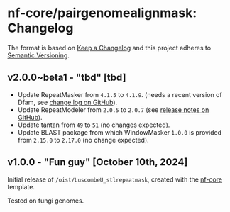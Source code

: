# nf-core/pairgenomealignmask: Changelog

The format is based on [Keep a Changelog](https://keepachangelog.com/en/1.0.0/)
and this project adheres to [Semantic Versioning](https://semver.org/spec/v2.0.0.html).

## v2.0.0~beta1 - "tbd" [tbd]

 - Update RepeatMasker from `4.1.5` to `4.1.9`. (needs a recent version of Dfam, see [change log on GitHub](https://github.com/Dfam-consortium/RepeatMasker/blob/master/CHANGELOG.md)).
 - Update RepeatModeler from `2.0.5` to `2.0.7` (see [release notes on GitHub](https://github.com/Dfam-consortium/RepeatModeler/blob/master/RELEASE-NOTES)).
 - Update tantan from `49` to `51` (no changes expected).
 - Update BLAST package from which WindowMasker `1.0.0` is provided from `2.15.0` to `2.17.0` (no change expected).

## v1.0.0 - "Fun guy" [October 10th, 2024]

Initial release of `/oist/LuscombeU_stlrepeatmask`, created with the [nf-core](https://nf-co.re/) template.

Tested on fungi genomes.
